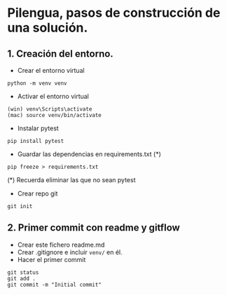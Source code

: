 # Pilengua, pasos de construcción de una solución.

## 1. Creación del entorno.

- Crear el entorno virtual
```
python -m venv venv
```

- Activar el entorno virtual
```
(win) venv\Scripts\activate
(mac) source venv/bin/activate
```

- Instalar pytest
```
pip install pytest
```

- Guardar las dependencias en requirements.txt (*)
```
pip freeze > requirements.txt
```
(*) Recuerda eliminar las que no sean pytest

- Crear repo git
```
git init
```

## 2. Primer commit con readme y gitflow

- Crear este fichero readme.md
- Crear .gitignore e incluir `venv/` en él.
- Hacer el primer commit

```
git status
git add .
git commit -m "Initial commit"
```